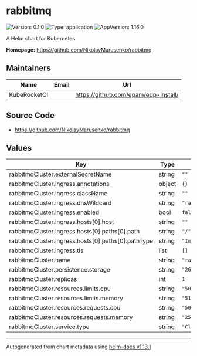 # rabbitmq

![Version: 0.1.0](https://img.shields.io/badge/Version-0.1.0-informational?style=flat-square) ![Type: application](https://img.shields.io/badge/Type-application-informational?style=flat-square) ![AppVersion: 1.16.0](https://img.shields.io/badge/AppVersion-1.16.0-informational?style=flat-square)

A Helm chart for Kubernetes

**Homepage:** <https://github.com/NikolayMarusenko/rabbitmq>

## Maintainers

| Name | Email | Url |
| ---- | ------ | --- |
| KubeRocketCI |  | <https://github.com/epam/edp-install/> |

## Source Code

* <https://github.com/NikolayMarusenko/rabbitmq>

## Values

| Key | Type | Default | Description |
|-----|------|---------|-------------|
| rabbitmqCluster.externalSecretName | string | `""` |  |
| rabbitmqCluster.ingress.annotations | object | `{}` |  |
| rabbitmqCluster.ingress.className | string | `""` |  |
| rabbitmqCluster.ingress.dnsWildcard | string | `"rabbitmq.example.com"` |  |
| rabbitmqCluster.ingress.enabled | bool | `false` |  |
| rabbitmqCluster.ingress.hosts[0].host | string | `""` |  |
| rabbitmqCluster.ingress.hosts[0].paths[0].path | string | `"/"` |  |
| rabbitmqCluster.ingress.hosts[0].paths[0].pathType | string | `"ImplementationSpecific"` |  |
| rabbitmqCluster.ingress.tls | list | `[]` |  |
| rabbitmqCluster.name | string | `"rabbitmq"` |  |
| rabbitmqCluster.persistence.storage | string | `"2Gi"` |  |
| rabbitmqCluster.replicas | int | `1` |  |
| rabbitmqCluster.resources.limits.cpu | string | `"500m"` |  |
| rabbitmqCluster.resources.limits.memory | string | `"512Mi"` |  |
| rabbitmqCluster.resources.requests.cpu | string | `"50m"` |  |
| rabbitmqCluster.resources.requests.memory | string | `"256Mi"` |  |
| rabbitmqCluster.service.type | string | `"ClusterIP"` |  |

----------------------------------------------
Autogenerated from chart metadata using [helm-docs v1.13.1](https://github.com/norwoodj/helm-docs/releases/v1.13.1)
